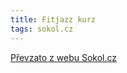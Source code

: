 ```yaml
---
title: Fitjazz kurz
tags: sokol.cz
---
```





[Převzato z webu Sokol.cz](http://www.sokol.cz/sokol/index.php?action=zobrazakci&id=1501948952)
